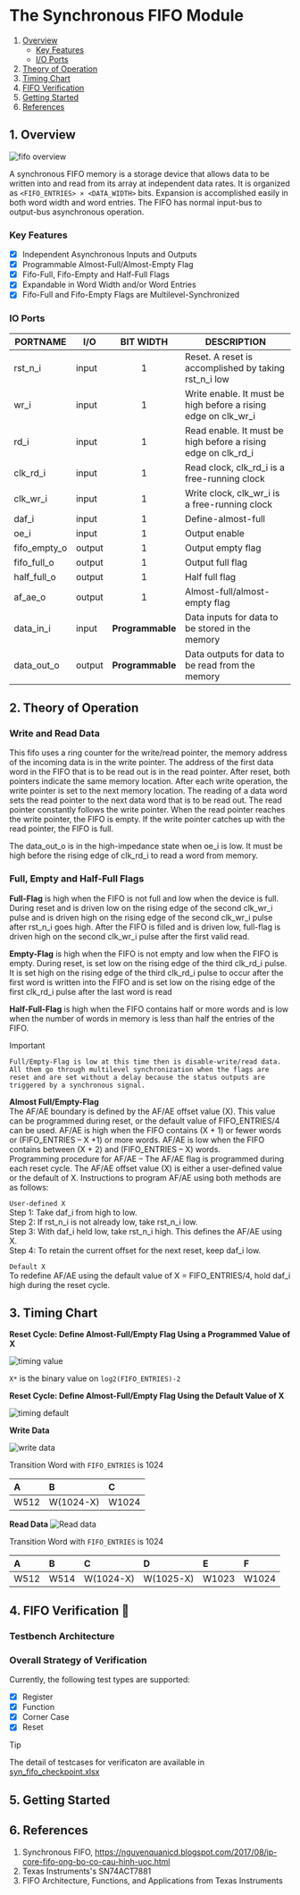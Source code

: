 # The Synchronous FIFO Module
1. [Overview](#1-Overview)
   * [Key Features](#Key-Features)
   * [I/O Ports](#IO-Ports)
2. [Theory of Operation](#2-Theory-of-Operation)
3. [Timing Chart](#3-Timing-Chart)
4. [FIFO Verification](#4-FIFO-Verification)
5. [Getting Started](#5-Getting-Started)
6. [References](#6-References)

## 1. Overview
![fifo overview](https://github.com/DatNguyen97-VN/SNC_core/blob/main/fifo/doc/figures/syn_fifo.png)

A synchronous FIFO memory is a storage device that allows data to be written into and read from its array at independent data rates. It is organized as `<FIFO_ENTRIES> × <DATA_WIDTH>` bits. Expansion is accomplished easily in both word width and word entries.
The FIFO has normal input-bus to output-bus asynchronous operation. 
### Key Features

- [x] Independent Asynchronous Inputs and Outputs
- [x] Programmable Almost-Full/Almost-Empty Flag
- [X] Fifo-Full, Fifo-Empty and Half-Full Flags
- [x] Expandable in Word Width and/or Word Entries
- [X] Fifo-Full and Fifo-Empty Flags are Multilevel-Synchronized

### IO Ports

| PORTNAME     | I/O    |   BIT WIDTH   | DESCRIPTION |
|--------------|--------|:-------------:|-------------|
| rst_n_i      | input  |       1       | Reset. A reset is accomplished by taking rst_n_i low |
| wr_i         | input  |       1       | Write enable. It must be high before a rising edge on clk_wr_i |
| rd_i         | input  |       1       | Read enable. It must be high before a rising edge on clk_rd_i |
| clk_rd_i     | input  |       1       | Read clock, clk_rd_i is a free-running clock |
| clk_wr_i     | input  |       1       | Write clock, clk_wr_i is a free-running clock |
| daf_i        | input  |       1       | Define-almost-full |
| oe_i         | input  |       1       | Output enable |
| fifo_empty_o | output |       1       | Output empty flag |
| fifo_full_o  | output |       1       | Output full flag |
| half_full_o  | output |       1       | Half full flag |
| af_ae_o      | output |       1       | Almost-full/almost-empty flag |
| data_in_i    | input  | **Programmable**  | Data inputs for data to be stored in the memory |
| data_out_o   | output | **Programmable**  | Data outputs for data to be read from the memory |

## 2. Theory of Operation

### Write and Read Data
This fifo uses a ring counter for the write/read pointer, the memory address of the incoming data is in the write pointer. The address of the first data word in the FIFO that is to be read out is in the read pointer. After reset, both pointers indicate the same memory location. After each write operation, the write pointer is set to the next memory location. The reading of a data word sets the read pointer to the next data word that is to be read out. The read pointer constantly follows the write pointer. When the read pointer reaches the write pointer, the FIFO is empty. If the write pointer catches up with the read pointer, the FIFO is full.

The data_out_o is in the high-impedance state when oe_i is low. It must be high before the rising edge of clk_rd_i to read a word from memory.

### Full, Empty and Half-Full Flags
**Full-Flag** is high when the FIFO is not full and low when the device is full. During reset and is driven low on the rising edge of the second clk_wr_i pulse and is driven high on the rising edge of the second clk_wr_i pulse after rst_n_i goes high. After the FIFO is filled and is driven low, full-flag is driven high on the second clk_wr_i pulse after the first valid read.

**Empty-Flag** is high when the FIFO is not empty and low when the FIFO is empty. During reset, is set low on the rising edge of the third clk_rd_i pulse. It is set high on the rising edge of the third clk_rd_i pulse to occur after the first word is written into the FIFO and is set low on the rising edge of the first clk_rd_i pulse after the last word is read

**Half-Full-Flag** is high when the FIFO contains half or more words and is low when the number of words in memory is less than half the entries of the FIFO.

> [!IMPORTANT]  
> `Full/Empty-Flag is low at this time then is disable-write/read data. All them go through multilevel synchronization when the flags are reset
and are set without a delay because the status outputs are triggered by a synchronous signal.`

**Almost Full/Empty-Flag**  
The AF/AE boundary is defined by the AF/AE offset value (X). This
value can be programmed during reset, or the default value of FIFO_ENTRIES/4 can be used. AF/AE is high when
the FIFO contains (X + 1) or fewer words or (FIFO_ENTRIES – X +1) or more words. AF/AE is low when the FIFO
contains between (X + 2) and (FIFO_ENTRIES – X) words.  
Programming procedure for AF/AE – The AF/AE flag is programmed during each reset cycle. The
AF/AE offset value (X) is either a user-defined value or the default of X. Instructions to program
AF/AE using both methods are as follows:  

`User-defined X`  
Step 1: Take daf_i from high to low.  
Step 2: If rst_n_i is not already low, take rst_n_i low.  
Step 3: With daf_i held low, take rst_n_i high. This defines the AF/AE using X.  
Step 4: To retain the current offset for the next reset, keep daf_i low.  

`Default X`  
To redefine AF/AE using the default value of X = FIFO_ENTRIES/4, hold daf_i high during the reset cycle.  
## 3. Timing Chart  
**Reset Cycle: Define Almost-Full/Empty Flag Using a Programmed Value of X**  

![timing value](https://github.com/DatNguyen97-VN/SNC_core/blob/main/fifo/doc/figures/timing_value.png)

 `X*` is the binary value on `log2(FIFO_ENTRIES)-2`

 **Reset Cycle: Define Almost-Full/Empty Flag Using the Default Value of X**

 ![timing default](https://github.com/DatNguyen97-VN/SNC_core/blob/main/fifo/doc/figures/timing_default.png)
 
**Write Data**

![write data](https://github.com/DatNguyen97-VN/SNC_core/blob/main/fifo/doc/figures/timing_write.png)


Transition Word with `FIFO_ENTRIES` is 1024

| A    |  B   |  C  |
| :--- | :--- | :---|
| W512 | W(1024-X) |  W1024 | 


**Read Data**
![Read data](https://github.com/DatNguyen97-VN/SNC_core/blob/main/fifo/doc/figures/timing_read.png)

Transition Word with `FIFO_ENTRIES` is 1024

| A    |   B  |   C  |  D   | E    |  F   |
| :--- | :--- | :--- | :--- | :--- | :--- |
| W512 | W514 |  W(1024-X) | W(1025-X) | W1023 | W1024 |
## 4. FIFO Verification  :mag_right:
### Testbench Architecture   
### Overall Strategy of Verification  
Currently, the following test types are supported:  
- [x] Register  
- [x] Function  
- [X] Corner Case  
- [X] Reset  

> [!TIP]
> The detail of testcases for verificaton are available in [syn_fifo_checkpoint.xlsx](figures/syn_fifo_checkpoint.xlsx)  

## 5. Getting Started  
## 6. References  

1. Synchronous FIFO, https://nguyenquanicd.blogspot.com/2017/08/ip-core-fifo-ong-bo-co-cau-hinh-uoc.html  
2. Texas Instruments's SN74ACT7881  
3. FIFO Architecture, Functions, and Applications from Texas Instruments  
